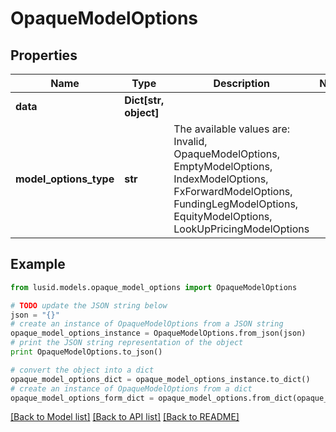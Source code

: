 # OpaqueModelOptions


## Properties
Name | Type | Description | Notes
------------ | ------------- | ------------- | -------------
**data** | **Dict[str, object]** |  | 
**model_options_type** | **str** | The available values are: Invalid, OpaqueModelOptions, EmptyModelOptions, IndexModelOptions, FxForwardModelOptions, FundingLegModelOptions, EquityModelOptions, LookUpPricingModelOptions | 

## Example

```python
from lusid.models.opaque_model_options import OpaqueModelOptions

# TODO update the JSON string below
json = "{}"
# create an instance of OpaqueModelOptions from a JSON string
opaque_model_options_instance = OpaqueModelOptions.from_json(json)
# print the JSON string representation of the object
print OpaqueModelOptions.to_json()

# convert the object into a dict
opaque_model_options_dict = opaque_model_options_instance.to_dict()
# create an instance of OpaqueModelOptions from a dict
opaque_model_options_form_dict = opaque_model_options.from_dict(opaque_model_options_dict)
```
[[Back to Model list]](../README.md#documentation-for-models) [[Back to API list]](../README.md#documentation-for-api-endpoints) [[Back to README]](../README.md)


